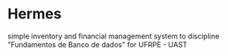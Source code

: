 # Hermes
simple inventory and financial management system to discipline "Fundamentos de Banco de dados" for UFRPE - UAST
